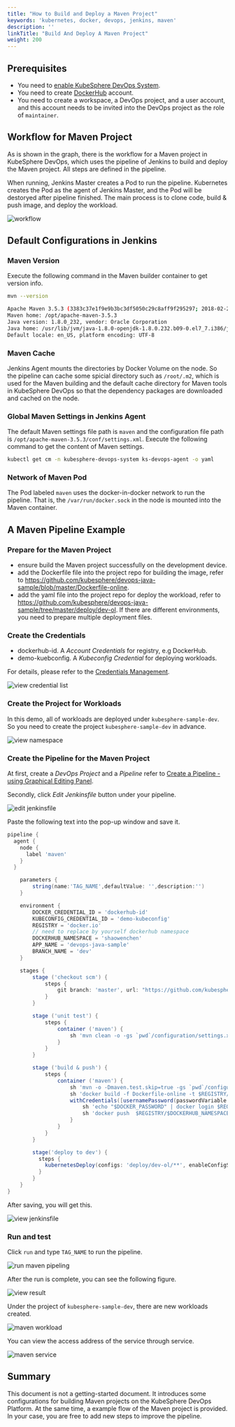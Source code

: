 ```yaml
---
title: "How to Build and Deploy a Maven Project"
keywords: 'kubernetes, docker, devops, jenkins, maven'
description: ''
linkTitle: "Build And Deploy A Maven Project"
weight: 200
---
```


## Prerequisites

- You need to [enable KubeSphere DevOps System](../../../../docs/pluggable-components/devops/).
- You need to create [DockerHub](http://www.dockerhub.com/) account.
- You need to create a workspace, a DevOps project, and a user account, and this account needs to be invited into the DevOps project as the role of `maintainer`.

## Workflow for Maven Project

As is shown in the graph, there is the workflow for a Maven project in KubeSphere DevOps, which uses the pipeline of Jenkins to build and deploy the Maven project. All steps are defined in the pipeline.

When running, Jenkins Master creates a Pod to run the pipeline. Kubernetes creates the Pod as the agent of Jenkins Master, and the Pod will be destoryed after pipeline finished. The main process is to clone code, build & push image, and deploy the workload.

![workflow](/images/devops/maven-project-jenkins.png)

## Default Configurations in Jenkins

### Maven Version

Execute the following command in the Maven builder container to get version info.

```bash
mvn --version

Apache Maven 3.5.3 (3383c37e1f9e9b3bc3df5050c29c8aff9f295297; 2018-02-24T19:49:05Z)
Maven home: /opt/apache-maven-3.5.3
Java version: 1.8.0_232, vendor: Oracle Corporation
Java home: /usr/lib/jvm/java-1.8.0-openjdk-1.8.0.232.b09-0.el7_7.i386/jre
Default locale: en_US, platform encoding: UTF-8
```

### Maven Cache

Jenkins Agent mounts the directories by Docker Volume on the node. So the pipeline can cache some spicial directory such as `/root/.m2`, which is used for the Maven building and the default cache directory for Maven tools in KubeSphere DevOps so that the dependency packages are downloaded and cached on the node.

### Global Maven Settings in Jenkins Agent

The default Maven settings file path is `maven` and the configuration file path is `/opt/apache-maven-3.5.3/conf/settings.xml`. Execute the following command to get the content of Maven settings.

```bash
kubectl get cm -n kubesphere-devops-system ks-devops-agent -o yaml
```

### Network of Maven Pod

The Pod labeled `maven` uses the docker-in-docker network to run the pipeline. That is, the `/var/run/docker.sock` in the node is mounted into the Maven container.

## A Maven Pipeline Example

### Prepare for the Maven Project

- ensure build the Maven project successfully on the development device.
- add the Dockerfile file into the project repo for building the image, refer to <https://github.com/kubesphere/devops-java-sample/blob/master/Dockerfile-online>.
- add the yaml file into the project repo for deploy the workload, refer to <https://github.com/kubesphere/devops-java-sample/tree/master/deploy/dev-ol>. If there are different environments, you need to prepare multiple deployment files.

### Create the Credentials

- dockerhub-id. A *Account Credentials* for registry, e.g DockerHub.
- demo-kuebconfig. A *Kubeconfig Credential* for deploying workloads.

For details, please refer to the [Credentials Management](../../how-to-use/credential-management/).

![view credential list](/images/devops/view-credential-list.png)

### Create the Project for Workloads

In this demo, all of workloads are deployed under `kubesphere-sample-dev`. So you need to create the project `kubesphere-sample-dev` in advance.

![view namespace](/images/devops/view-namespace.png)

### Create the Pipeline for the Maven Project

At first, create a *DevOps Project* and a *Pipeline* refer to [Create a Pipeline - using Graphical Editing Panel](../../how-to-use/create-a-pipeline-using-graphical-editing-panel).

Secondly, click *Edit Jenkinsfile* button under your pipeline.

![edit jenkinsfile](/images/devops/edit-jenkinsfile.png)

Paste the following text into the pop-up window and save it.

```groovy
pipeline {
  agent {
    node {
      label 'maven'
    }
  }

    parameters {
        string(name:'TAG_NAME',defaultValue: '',description:'')
    }

    environment {
        DOCKER_CREDENTIAL_ID = 'dockerhub-id'
        KUBECONFIG_CREDENTIAL_ID = 'demo-kubeconfig'
        REGISTRY = 'docker.io'
        // need to replace by yourself dockerhub namespace
        DOCKERHUB_NAMESPACE = 'shaowenchen'
        APP_NAME = 'devops-java-sample'
        BRANCH_NAME = 'dev'
    }

    stages {
        stage ('checkout scm') {
            steps {
                git branch: 'master', url: "https://github.com/kubesphere/devops-java-sample.git"
            }
        }

        stage ('unit test') {
            steps {
                container ('maven') {
                    sh 'mvn clean -o -gs `pwd`/configuration/settings.xml test'
                }
            }
        }

        stage ('build & push') {
            steps {
                container ('maven') {
                    sh 'mvn -o -Dmaven.test.skip=true -gs `pwd`/configuration/settings.xml clean package'
                    sh 'docker build -f Dockerfile-online -t $REGISTRY/$DOCKERHUB_NAMESPACE/$APP_NAME:SNAPSHOT-$BRANCH_NAME-$BUILD_NUMBER .'
                    withCredentials([usernamePassword(passwordVariable : 'DOCKER_PASSWORD' ,usernameVariable : 'DOCKER_USERNAME' ,credentialsId : "$DOCKER_CREDENTIAL_ID" ,)]) {
                        sh 'echo "$DOCKER_PASSWORD" | docker login $REGISTRY -u "$DOCKER_USERNAME" --password-stdin'
                        sh 'docker push  $REGISTRY/$DOCKERHUB_NAMESPACE/$APP_NAME:SNAPSHOT-$BRANCH_NAME-$BUILD_NUMBER'
                    }
                }
            }
        }

        stage('deploy to dev') {
          steps {
            kubernetesDeploy(configs: 'deploy/dev-ol/**', enableConfigSubstitution: true, kubeconfigId: "$KUBECONFIG_CREDENTIAL_ID")
          }
        }
    }
}
```

After saving, you will get this.

![view jenkinsfile](/images/devops/view-edit-jenkinsfile.png)

### Run and test

Click `run` and type `TAG_NAME` to run the pipeline.

![run maven pipeling](/images/devops/run-maven-pipeline.png)

After the run is complete, you can see the following figure.

![view result](/images/devops/view-result-maven-pipeline.png)

Under the project of `kubesphere-sample-dev`, there are new workloads created. 

![maven workload](/images/devops/view-result-maven-workload.png)

You can view the access address of the service through service.

![maven service](/images/devops/view-result-maven-workload-svc.png)

## Summary

This document is not a getting-started document. It introduces some configurations for building Maven projects on the KubeSphere DevOps Platform. At the same time, a example flow of the Maven project is provided. In your case, you are free to add new steps to improve the pipeline.

